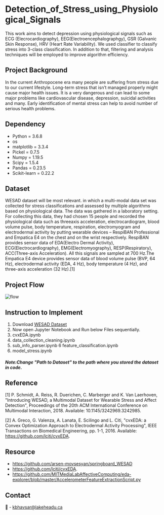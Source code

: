 
# Detection_of_Stress_using_Physiological_Signals
This work aims to detect depression using physiological signals such as ECG (Elecrocardiography), EEG(Electroencephalographgy), GSR (Galvanic Skin Response), HRV (Heart Rate Variability). We used classifier to classify stress into 3-class classification. In addition to that, filtering and analysis techniques will be employed to improve algorithm efficiency.

## Project Background
In the current Anthropocene era many people are suffering from stress due to our current lifestyle. Long-term stress that isn’t managed properly might cause major health issues. It is a very dangerous and can lead to some major problems like cardiovascular disease, depression, suicidal activities and many. Early identification of mental stress can help to avoid number of serious health problems.

## Dependency
- Python = 3.6.8
- os
- matplotlib = 3.3.4
- Pickel = 0.7.5
- Numpy = 1.19.5
- Scipy = 1.5.4
- Pandas = 0.23.5
- Scikit-learn = 0.22.2

## Dataset
WESAD dataset will be most relevant. in which a multi-modal data set was collected for stress classifications and assessed by multiple algorithms based on physiological data. The data was gathered in a laboratory setting. For collecting this data, they had chosen 15 people and recorded the physiological data such as threeaxis acceleration, electrocardiogram, blood volume pulse, body temperature, respiration, electromyogram and electrodermal activity by putting wearable devices – RespiBAN Professional and Empatica E4 on the chest and on the wrist respectively. RespiBAN provides sensor data of EDA(Electro Dermal Activity), ECG(Electrocardiography), EMG(Electromyography), RESP(Respiratory), ACC(Three-axis Acceleration). All this signals are sampled at 700 Hz.The Empatica E4 device provides sensor data of blood volume pulse (BVP, 64 Hz), electrodermal activity (EDA, 4 Hz), body temperature (4 Hz), and three-axis acceleration (32 Hz).[1]

## Project Flow
![flow](https://user-images.githubusercontent.com/88844422/129942954-fe224812-124b-4e94-ac78-a10bb004f0a9.PNG)

## Instruction to Implement
1.	Download [WESAD Dataset](https://archive.ics.uci.edu/ml/datasets/WESAD+%28Wearable+Stress+and+Affect+Detection%29)
2.	Now open Jupyter Notebook and Run below Files sequentially.
3.	cvxEDA.ipynb
4.	data_collection_cleaning.ipynb 
5.	sub_info_parser.ipynb
6	  feature_classification.ipynb
7.	model_stress.ipynb 
##### Note:Change "Path to Dataset" to the path where you stored the dataset in code.

## Reference
[1] P. Schmidt, A. Reiss, R. Duerichen, C. Marberger and K. Van Laerhoven, "Introducing WESAD, a Multimodal Dataset for Wearable Stress and Affect Detection", Proceedings of the 20th ACM International Conference on Multimodal Interaction, 2018. Available: 10.1145/3242969.3242985.

[2] A. Greco, G. Valenza, A. Lanata, E. Scilingo and L. Citi, "cvxEDA: a Convex Optimization Approach to Electrodermal Activity Processing", IEEE Transactions on Biomedical Engineering, pp. 1-1, 2016. Available: https://github.com/lciti/cvxEDA.

## Resource
- https://github.com/arsen-movsesyan/springboard_WESAD
- https://github.com/lciti/cvxEDA.
- https://github.com/MITMediaLabAffectiveComputing/eda-explorer/blob/master/AccelerometerFeatureExtractionScript.py

## Contact
:e-mail: - kbhavsar@lakeheadu.ca

